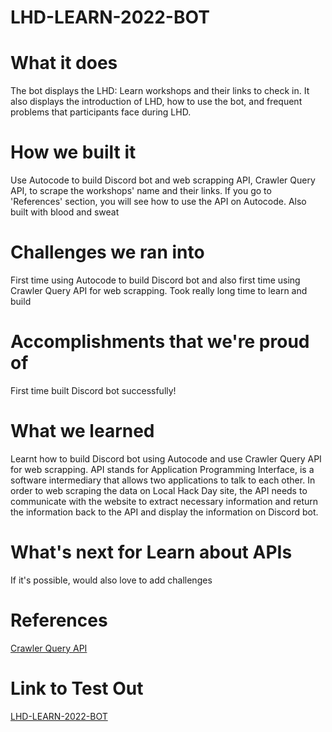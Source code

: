 # LHD-LEARN-2022-BOT

# What it does

The bot displays the LHD: Learn workshops and their links to check in. It also displays the introduction of LHD, how to use the bot, and frequent problems that participants face during LHD.

# How we built it

Use Autocode to build Discord bot and web scrapping API, Crawler Query API, to scrape the workshops' name and their links. If you go to 'References' section, you will see how to use the API on Autocode. Also built with blood and sweat

# Challenges we ran into

First time using Autocode to build Discord bot and also first time using Crawler Query API for web scrapping. Took really long time to learn and build

# Accomplishments that we're proud of

First time built Discord bot successfully!

# What we learned

Learnt how to build Discord bot using Autocode and use Crawler Query API for web scrapping. API stands for Application Programming Interface, is a software intermediary that allows two applications to talk to each other. In order to web scraping the data on Local Hack Day site, the API needs to communicate with the website to extract necessary information and return the information back to the API and display the information on Discord bot.

# What's next for Learn about APIs

If it's possible, would also love to add challenges

# References

[Crawler Query API](https://autocode.com/community/announcements/introducing-the-crawler-query-api-scrape-webpages-via-css/)

# Link to Test Out

[LHD-LEARN-2022-BOT](https://autocode.com/app/baileyluu/lhd-learn-2022-bot/)

